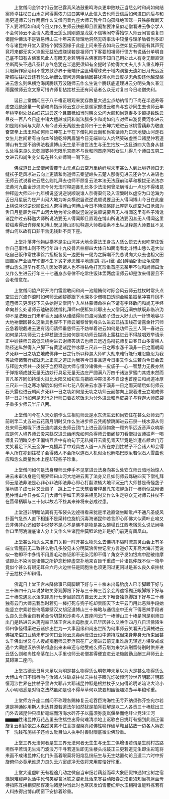 <!-- { "loadSidebar": true } -->
　　上堂僧问金钟才扣云堂已露真风法鼓重鸣海众更申败缺正当恁么时和尚如何结案师卓拄杖曰山水之间得渠侬力进曰某甲从此信入去也师云信后如何进曰向后与和尚更道师云分作两橛作么又僧问昔九座大师云我今日向孤峰绝顶驾一只铁船截断天下人要津秪如和尚今日又作么生师云铁船即且置阇黎要津呈似老僧看进云争奈学人不会何师云不会请人裁进云恁么则刚道是龙犹不信等闲夺得始惊人师云闲言语复曰诸昆仲佛法不是容易博山三十年来实际理地洞然无碍事法中较量与理矛盾者尚多即今与诸昆仲升堂入室结个粥饭因缘于此座上问来答去如鸟云空如鼠云唧虽有其声究竟将来都无实义岂但无益恐成赚误若是祖师门下客要知祖师行径方有说话分单明自己底不知有古佛家风此人有眼无身若明得古佛家风不知自己用处此人有身无眼直饶坐断两头不通凡圣转身气急犹在半途更须知有全提时节始得大丈夫儿步入重玄睁开只眼解作家活用不乖方敛沙界于毫端纤尘匪碍耀珠光于域内洞鉴无遗如日月光远近斯照拈拄杖云还有恁么衲僧么僧问透网金鳞因甚犹滞水师云度尽无余影还他越涅槃进云恁么则纵横沧海阔腾跃万波随师云作么生说个腾跃底道理进云分明头角久春江雨露微师云念文章可惜许师复拈拄杖云还有问话者么众无对复曰今日老僧失利。

　　诞日上堂僧问庄子八千椿正眼观来犹存数量大通尘点劫衲僧门下尚在半途寿等虚空泯绝途量一句请和尚指示师云玄沙元是谢家郎进云和尚与玄沙同生去也师云年年桃李树处处白红花进云这个且置秪如当时韩文公问大颠和尚尊寿多少颠提数珠云昼夜一百八今日座中诸大檀越或问和尚法腊多少和尚如何应对师曰漩复黄河水进云如是则和尚与大颠人有今昔寿无两般去也师曰干三长坤六短进云冰桃雪藕非为敬直奋空拳上法王时如何师曰坤在上干在下僧礼拜云谢和尚答话师乃曰天地旋山河走石女生儿世间希有白向本爷娘乾坤两眉皱今日无端举似人灼然笑破虚空口诸昆仲若道博山有生是不谙佛法若道博山无生是不谙世法生与无生拈放一边且道四大色身从甚么处得来良久云乾闼婆神无限乐宫商不与世和同首座问石女生儿得几个师曰五男二女进云和尚生身父母在甚么处师喝一喝下座。

　　佛成道日上堂僧问雪覆千山无点白云空万里绝纤埃未审甚么人到此境界师曰无缝袄子足风凉进云向上更请和尚道师云秦望岭头云楚人那得见进云还许学人进语也无师云试说看进云恁么则礼拜去也师不顾复云法本法无法庭前瑞草和根拔无法法亦法黄河九曲金沙混流今付无法时释迦鼻孔长多少法法何曾法瞒博山一点也不得诸昆仲释迦大师四十九年横说竖说逆说顺说谁人奈得渠何及入涅槃时以虚空为口沧海为舌日月星辰为庄严山河大地为听众横说竖说逆说顺说要且无人得闻博山今日在此座上横说竖说逆说顺说谁人奈得博山何博山今日不待涅槃即此座筵以虚空为口沧海为舌日月星辰为庄严山河大地为听众横说竖说逆说顺说要且无人得闻这里有些子淆讹诸昆仲过去释迦大师所说法要无人得闻即且置现在博山所说法要因甚无人得闻这里若缁素得出许你亲见博山既见博山即见释迦大师若缁素不出纵见释迦大师要且不见博山何以故有口非干舌无钱卦不灵下座。

　　上堂扑落非他物纵横不是尘山河并大地全露法王身古人恁么悟去大似吃常住饭作自己事博山则不然行年四十九皮骨若枯柳四大体自如面南看北斗博山恁么道大似吃自己饭作常住事徐六担板各见一边更有一偈为之解嘲不免总说向大众去也祖父田园自家产业匪守珍御不生下劣才涉思惟平地遭[跳-兆+(鐵-金)]醉酒卧街证龟成鳖博山恁么道早作死马儿医汝等诸人也不得钻龟打瓦珍重首座云某甲不似和尚师曰汝又作么生进云行年三十七通身赤骨律不吃常住饭钵盂两度湿师云却是汝来得要且不会老僧意在。

　　上堂僧问蛰户将开海门雷震敢问和尚一池鳣鲔何时际会风云师云拄杖时常头点空进云兴波作浪时如何师云阇黎脚跟下水深多少僧咦曰透网金鳞虽振鬣冲霄丹凤不遗苞师云更须按下云头始得又僧问乍入丛林蒙师命往白下请有字经敢问和尚无字经命向甚么处请师云磕破髑髅僧礼拜师曰便秪如此耶出去又僧问近阐宗猷既非临济沩仰不是法眼云门未审香火因缘从谁结得师曰渡河落影子进云大好山头一针锋地容尽大地衲僧因甚么这坐具也容不下师云阇黎曾到峰头么进云已拈玉线芒请露金针穴师云急着眼觑进云更有话问请师垂慈师云不妨举着进云如何是功师云三人同一春进云如何是共功师云力士舁杖鼓进云如何是功功师云猢狲上露柱进云不得敲唱双举请示正中妙挟师云高低云绕树进云谢师答话去也师云远近鸟衔花师复曰春日山多雾樵人路径迷纵然得入户脚下有黄泥诸昆仲冰厚三尺非一日之寒水涨千溪非一日之雨朝闻夕死非一日之功立地成佛非一日之行所以释迦大师旷大劫来难行能行难忍能忍为我等故修诸苦行成就无上正真之道正为我等今日事且道今日事又作么生若向今日会去与释迦大师共一皮袋子岂但释迦大师与恒沙诸佛共一皮袋子一心一智慧力无畏亦然于弹指顷成就无量无边妙行具足无量无边庄严圆满八万四千诸波罗蜜门其或未然而言凡圣齐同如持爝火拟比太阳又如初生鸟鶵欲冲霄汉多不自谅也首座曰和尚道冰厚三尺非一日之寒冰解后如何师曰七花八裂进云水涨千溪非一日之雨天晴后如何师云石头露也进云朝闻夕死非一日之功如何是无功之功师云阇黎向上觑着进云立地成佛非一日之行如何是无行之行师曰着衣吃饭未为分外进云和尚皮袋子与释迦大师皮袋子重多少师云半斤八两。

　　上堂僧问今在人天众前作么生相见师云是水东流进云和尚安住在甚么处师云门前刹竿二丈五进云花落月明时又作么生进步师云凭阇黎跳踯进云石泉一线水源从何处来师云喉咙下进云流向甚处去师云顶门上进云高低物象一顾齐平远近音声众响斯应是何人境界师云没来繇汉进云幽闲鬼如何杀得师云借阇黎刀看僧拟议师振声一喝师复云明暗交参正偏绮互言中有响句下无私揭开云雾见青天毕竟是谁遭点额龙门万丈笑看足下风云金弹一丸播弄手中戏具古人道一人所在亦到拄杖子不会诸人却会得半人所在亦到拄杖子会得诸人不会所以道石人机似汝也解唱巴歌汝若似石人雪曲也应和恁么商量惟木上座却较些子珍重。

　　上堂僧问如何是法身理师云伸手不见掌进云法身向甚么处安立师云暗地始惊人进云未审法身是何境界师曰山河大地进云离了法身又且如何师云烁破四天下僧礼拜师云是法非法是心非心非法即法非心即心打翻漆桶大地平沉云门大师甚是奇怪盏子落地碟子成七片又云扇子　跳上三十三天筑着帝释鼻孔东海鲤鱼打一棒雨似盆倾诸昆仲博山今日亦如云门大师气宇如王若渠来相见时又作么生定夺众无对师云拄杖不在苕帚柄聊与三十何以故若不挫其来锋将来必成过患。

　　上堂道非明暗法离有无布袋头边逴得看来犹是半途直饶坐断毗卢不通凡圣旋风扑面气急杀人直下相逢不是渠转位旋机沉毒海诸昆仲若言即心即佛大似黄叶止啼又云非佛非心还如梦中说梦不是心不是佛不是物是甚么碗塌丘江西老宿恁么说法尚唤作口里阿漉漉底诸人分上又作么生诸昆仲莫秪论他非是好门前更有凤凰山。

　　上堂甚么物恁么来重门关锁一时开甚么物恁么去佛机不隔时流意灵山会上有多端立雪庭前无二致甚么物几多般见未分明莫浪传尝记宝方言道好天非高大海非宽说似一物即不中多情不用眉毛动修证即不无染污即不得丫角女子发如银病中勘破维摩诘即此不染污是诸佛之所护念粉碎虚空扑地来百匝千重成一片诸昆仲既不似一物毕竟似个甚么有眼无耳朵六月火边坐任是同胞生也须更问过更问过是甚么良久卓拄杖子云拄杖子却辩得。

　　佛诞日上堂王宫未降佛事已周脚跟下好与三十棒未出母胎度人已毕脚跟下好与三十棒四十九年说梦取笑旁观脚跟下好与三十棒三百余会周遮馍糊正眼脚跟下好与三十棒忽遇恶水泼来即周行七步目顾四方自云天上天下唯吾独尊脚跟下好与三十棒独有云门大师云我当时若见一棒打死与狗子吃却贵图天下太平云门用此恶辣手段始能竖立宗乘若是倚墙靠壁汉又胡足道博山三十棒略与通信座中还有下得恶辣手段者么良久云黄金自有黄金价切莫和沙卖与人首座问云门一棒博山三十棒是同是别师曰出门是路进云未离兜率已降王宫未出母胎度人已毕因甚么又唤作四月八日活佛降生师曰争怪得渠进云诸佛出世为一大事因缘和尚出世所为何事师云笑看天花满裓进云佛祖来偿口业债未审是何口业师云恶毒纠缠进云设中道持戒但束身非身无所束因甚么千佛出世又与人授戒羯磨师云罗浮原在广之南进云前无重难后无轻遮方堪受戒或遇个大阐提汉杀佛杀祖底出来未审还与他受戒么师云堪为来学典刑留待别时供养进云恁么则和尚性命落在此人手里也师云老僧甚得便宜进云法施殷勤且酬三拜师云止莫碍第二座问。

　　上堂古德云日月未足以为明是甚么物得恁么明乾坤未足以为大是甚么物得恁么大博山今日不惜唇吻与汝诸人注破卓拄杖云拄杖子眼光烁破恒河沙世界明耶非明耶恒河沙世界在拄杖子里许大耶非大耶诸昆仲秪是根拄杖子又何得论明论暗论大论小大小明暗悉是对待之法然虽如是也不得草草何以故要知幽径趣须办半年粮珍重。

　　上堂师方升座二僧问不称理各赐棒复云毛吞巨海海性无亏芥纳须弥芥空宛尔若道是神通妙用斯人未达其源若道法尔如然犹是拍肓狂解是以二人各责三十棒趁出三门外去诸昆仲只须析毫端而泻海水碎芥子以露须弥旋岚偃岳而绝纤尘竞注江河▆▆▆性诸昆仲万花丛里去住揣空出骨何难清凉地上讴歌白日挑灯有据到此则正偏旋复云树绝依古木森然灵禽不住菩提涅槃真如佛性唤作破草鞋且拈放一边各人衲衣下　洗钱布施些子还肯么毗目仙人执手时善财眼底微尘佛珍重。

　　上堂三界无法何者是生三界无法何者无生生与无生二俱增语若谓是生前村古路坦然平若谓无生海门波浪万千寻若道生即无生楼头戌鼓正三更若道无生即生彩笔将来画不成诸昆仲幻化门头高着眼莫将阳焰乱纷纭生与无生姑置勿论且道二六时中折旋俯仰必竟承谁恩力良久云六窗虚净无依将来用度恰好珍重。

　　上堂大道虚旷无有程途几动之微自当审细若藕丝而牵大象匪假神通如宝树之宿蟭螟难窥异色活中死句笑容含冰铁之姿死处活来寒谷动阳春之焰更须知当机劈面毋待指陈互换相资那容凑泊诸昆仲当此时也寒灰发焰雪覆红炉水玉相衔谁能料拣若有人料拣得出博山明窗下安排着珍重。

